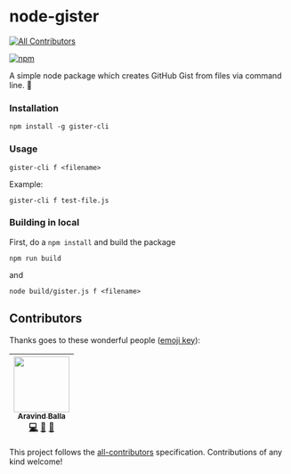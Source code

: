 # node-gister
[![All Contributors](https://img.shields.io/badge/all_contributors-1-orange.svg?style=flat-square)](#contributors)

[![npm](https://img.shields.io/npm/dm/gister-cli.svg?style=flat-square)]()

A simple node package which creates GitHub Gist from files via command line. 📝

### Installation

```shell
npm install -g gister-cli
```

### Usage

```shell
gister-cli f <filename>
```

Example:

```shell
gister-cli f test-file.js
```

### Building in local

First, do a `npm install` and build the package

```shell
npm run build
``` 

and

```shell
node build/gister.js f <filename>
```
## Contributors

Thanks goes to these wonderful people ([emoji key](https://github.com/kentcdodds/all-contributors#emoji-key)):

<!-- ALL-CONTRIBUTORS-LIST:START - Do not remove or modify this section -->
<!-- prettier-ignore -->
| [<img src="https://avatars0.githubusercontent.com/u/8036315?v=4" width="100px;"/><br /><sub><b>Aravind Balla</b></sub>](http://aravindballa.com)<br />[💻](https://github.com/aravindballa/node-gister/commits?author=aravindballa "Code") [🤔](#ideas-aravindballa "Ideas, Planning, & Feedback") [👀](#review-aravindballa "Reviewed Pull Requests") |
| :---: |
<!-- ALL-CONTRIBUTORS-LIST:END -->

This project follows the [all-contributors](https://github.com/kentcdodds/all-contributors) specification. Contributions of any kind welcome!